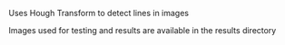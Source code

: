 Uses Hough Transform to detect lines in images

Images used for testing and results are available in the results directory
